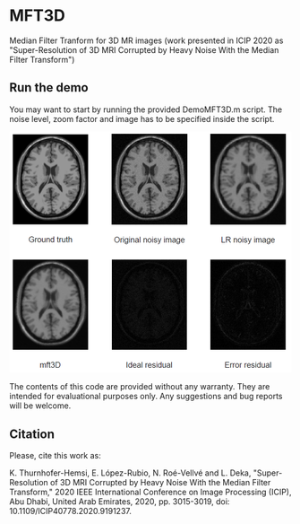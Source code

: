 # MFT3D
Median Filter Tranform for 3D MR images (work presented in ICIP 2020 as "Super-Resolution of 3D MRI Corrupted by Heavy Noise With the Median Filter Transform")

## Run the demo
You may want to start by running the provided DemoMFT3D.m script. The noise level, zoom factor and image has to be specified inside the script.

![Alt text](example.png?raw=true "Single ellipse fitting")

The contents of this code are provided without any warranty. They are intended for evaluational purposes only.
Any suggestions and bug reports will be welcome.


## Citation

Please, cite this work as:

K. Thurnhofer-Hemsi, E. López-Rubio, N. Roé-Vellvé and L. Deka, 
"Super-Resolution of 3D MRI Corrupted by Heavy Noise With the Median Filter Transform," 
2020 IEEE International Conference on Image Processing (ICIP), Abu Dhabi, United Arab Emirates, 
2020, pp. 3015-3019, doi: 10.1109/ICIP40778.2020.9191237.
